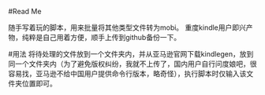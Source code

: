 #Read Me

随手写着玩的脚本，用来批量将其他类型文件转为mobi。
重度kindle用户即兴产物，纯粹是自己用着方便，顺手上传到github备份一下。

#用法
将待处理的文件放到一个文件夹内，并从亚马逊官网下载kindlegen，放到同一个文件夹内（为了避免版权纠纷，我就不上传了，国内用户自行问度娘吧，很容易找，亚马逊不给中国用户提供命令行版本，略奇怪），执行脚本时仅输入该文件夹位置即可。